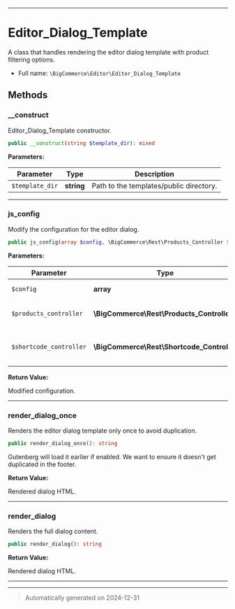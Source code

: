 ***

# Editor_Dialog_Template

A class that handles rendering the editor dialog template with product filtering options.



* Full name: `\BigCommerce\Editor\Editor_Dialog_Template`




## Methods


### __construct

Editor_Dialog_Template constructor.

```php
public __construct(string $template_dir): mixed
```








**Parameters:**

| Parameter | Type | Description |
|-----------|------|-------------|
| `$template_dir` | **string** | Path to the templates/public directory. |





***

### js_config

Modify the configuration for the editor dialog.

```php
public js_config(array $config, \BigCommerce\Rest\Products_Controller $products_controller, \BigCommerce\Rest\Shortcode_Controller $shortcode_controller): array
```








**Parameters:**

| Parameter | Type | Description |
|-----------|------|-------------|
| `$config` | **array** | Configuration array. |
| `$products_controller` | **\BigCommerce\Rest\Products_Controller** | The products controller instance. |
| `$shortcode_controller` | **\BigCommerce\Rest\Shortcode_Controller** | The shortcode controller instance. |


**Return Value:**

Modified configuration.




***

### render_dialog_once

Renders the editor dialog template only once to avoid duplication.

```php
public render_dialog_once(): string
```

Gutenberg will load it earlier if enabled. We want to ensure it doesn't
get duplicated in the footer.







**Return Value:**

Rendered dialog HTML.




***

### render_dialog

Renders the full dialog content.

```php
public render_dialog(): string
```









**Return Value:**

Rendered dialog HTML.




***


***
> Automatically generated on 2024-12-31
